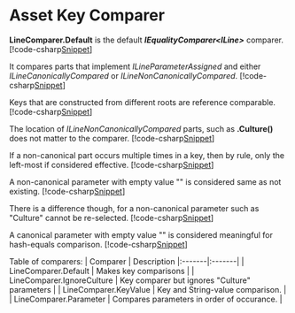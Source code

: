 ﻿# Asset Key Comparer

**LineComparer.Default** is the default **<i>IEqualityComparer&lt;ILine&gt;</i>** comparer.
[!code-csharp[Snippet](Examples.cs#Snippet_0)]

It compares parts that implement *ILineParameterAssigned* and either *ILineCanonicallyCompared* or *ILineNonCanonicallyCompared*.
[!code-csharp[Snippet](Examples.cs#Snippet_1)]

Keys that are constructed from different roots are reference comparable. 
[!code-csharp[Snippet](Examples.cs#Snippet_2)]

The location of *ILineNonCanonicallyCompared* parts, such as **.Culture()** does not matter to the comparer.
[!code-csharp[Snippet](Examples.cs#Snippet_3)]

If a non-canonical part occurs multiple times in a key, then by rule, only the left-most if considered effective.
[!code-csharp[Snippet](Examples.cs#Snippet_4)]

A non-canonical parameter with empty value "" is considered same as not existing.
[!code-csharp[Snippet](Examples.cs#Snippet_5)]

There is a difference though, for a non-canonical parameter such as "Culture" cannot be re-selected.
[!code-csharp[Snippet](Examples.cs#Snippet_5b)]

A canonical parameter with empty value "" is considered meaningful for hash-equals comparison.
[!code-csharp[Snippet](Examples.cs#Snippet_6)]

Table of comparers:
| Comparer | Description 
|:-------|:-------|
| LineComparer.Default | Makes key comparisons |
| LineComparer.IgnoreCulture | Key comparer but ignores "Culture" parameters |
| LineComparer.KeyValue | Key and String-value comparison. |
| LineComparer.Parameter | Compares parameters in order of occurance.   |
